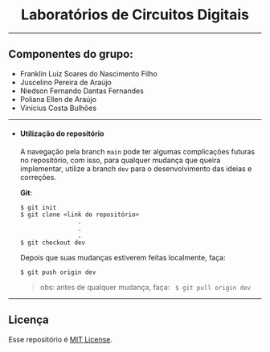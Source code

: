 <h1 align="center">Laboratórios de Circuitos Digitais</h1>

---


## Componentes do grupo:
- Franklin Luiz Soares do Nascimento Filho
- Juscelino Pereira de Araújo
- Niedson Fernando Dantas Fernandes
- Poliana Ellen de Araújo
- Vinicíus Costa Bulhões
---
- #### Utilização do repositório
    A navegação pela branch `main` pode ter algumas complicações futuras no repositório, com isso, para qualquer mudança que queira implementar,  utilize a branch `dev` para o desenvolvimento das ideias e correções.

    **Git**:
    ```
    $ git init
    $ git clone <link do repositório>  
                    .
                    .
                    .
    $ git checkout dev
    ```
    Depois que suas mudanças estiverem feitas localmente, faça:

    ```
    $ git push origin dev
    ```
    > obs: antes de qualquer mudança, faça:
        ``` 
    $ git pull origin dev
        ```
---
## Licença
Esse repositório é [MIT License](https://github.com/franssoares/cd-labs/tree/dev).
